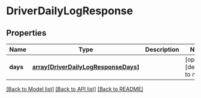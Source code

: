 # DriverDailyLogResponse

## Properties
Name | Type | Description | Notes
------------ | ------------- | ------------- | -------------
**days** | [**array[DriverDailyLogResponseDays]**](DriverDailyLogResponseDays.md) |  | [optional] [default to null]

[[Back to Model list]](../README.md#documentation-for-models) [[Back to API list]](../README.md#documentation-for-api-endpoints) [[Back to README]](../README.md)



